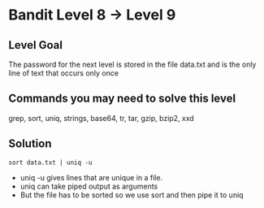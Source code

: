 # Bandit Level 8 → Level 9

## Level Goal

The password for the next level is stored in the file data.txt and is the only line of text that occurs only once

## Commands you may need to solve this level

grep, sort, uniq, strings, base64, tr, tar, gzip, bzip2, xxd

## Solution

```
sort data.txt | uniq -u
```

- uniq -u gives lines that are unique in a file.
- uniq can take piped output as arguments
- But the file has to be sorted so we use sort and then pipe it to uniq
